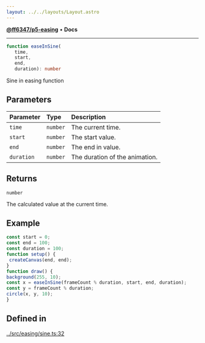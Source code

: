 ```yaml
---
layout: ../../layouts/Layout.astro
---
```


[**@ff6347/p5-easing**](README.md) • **Docs**

***

```ts
function easeInSine(
   time, 
   start, 
   end, 
   duration): number
```

Sine in easing function

## Parameters

| Parameter | Type | Description |
| :------ | :------ | :------ |
| `time` | `number` | The current time. |
| `start` | `number` | The start value. |
| `end` | `number` | The end in value. |
| `duration` | `number` | The duration of the animation. |

## Returns

`number`

The calculated value at the current time.

## Example

```ts
const start = 0;
const end = 100;
const duration = 100;
function setup() {
 createCanvas(end, end);
}
function draw() {
background(255, 10);
const x = easeInSine(frameCount % duration, start, end, duration);
const y = frameCount % duration;
circle(x, y, 10);
}
```

## Defined in

[../src/easing/sine.ts:32](https://github.com/ff6347/p5-easing/blob/226687d365587d73a12ac8d460667a1a198c05c5/src/easing/sine.ts#L32)
